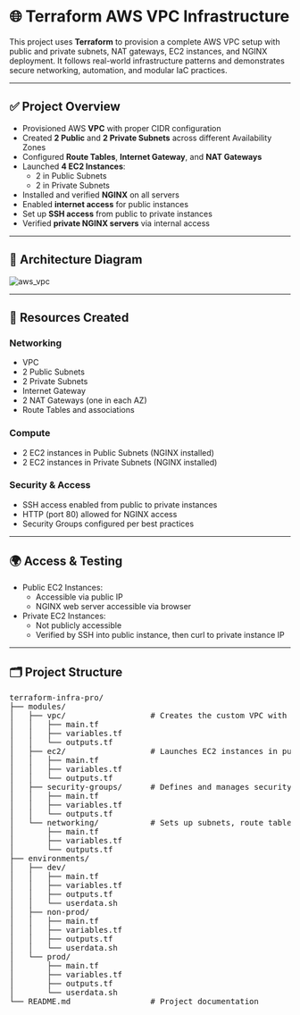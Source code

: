 # 🌐 Terraform AWS VPC Infrastructure

This project uses **Terraform** to provision a complete AWS VPC setup with public and private subnets, NAT gateways, EC2 instances, and NGINX deployment. It follows real-world infrastructure patterns and demonstrates secure networking, automation, and modular IaC practices.

---

## ✅ Project Overview

- Provisioned AWS **VPC** with proper CIDR configuration
- Created **2 Public** and **2 Private Subnets** across different Availability Zones
- Configured **Route Tables**, **Internet Gateway**, and **NAT Gateways**
- Launched **4 EC2 Instances**:
  - 2 in Public Subnets
  - 2 in Private Subnets
- Installed and verified **NGINX** on all servers
- Enabled **internet access** for public instances
- Set up **SSH access** from public to private instances
- Verified **private NGINX servers** via internal access

---

## 🧠 Architecture Diagram

![aws_vpc](https://github.com/user-attachments/assets/b81b8b5b-5b2f-43da-9175-8bd1f1154c23)



---

## 🧱 Resources Created

### Networking
- VPC
- 2 Public Subnets
- 2 Private Subnets
- Internet Gateway
- 2 NAT Gateways (one in each AZ)
- Route Tables and associations

### Compute
- 2 EC2 instances in Public Subnets (NGINX installed)
- 2 EC2 instances in Private Subnets (NGINX installed)

### Security & Access
- SSH access enabled from public to private instances
- HTTP (port 80) allowed for NGINX access
- Security Groups configured per best practices

---

## 🌍 Access & Testing

- Public EC2 Instances:
  - Accessible via public IP
  - NGINX web server accessible via browser
- Private EC2 Instances:
  - Not publicly accessible
  - Verified by SSH into public instance, then curl to private instance IP

---

## 🗂️ Project Structure
<pre>
terraform-infra-pro/
├── modules/
│   ├── vpc/                  # Creates the custom VPC with CIDR block
│   │   ├── main.tf
│   │   ├── variables.tf
│   │   └── outputs.tf
│   ├── ec2/                  # Launches EC2 instances in public and private subnets
│   │   ├── main.tf
│   │   ├── variables.tf
│   │   └── outputs.tf
│   ├── security-groups/      # Defines and manages security groups
│   │   ├── main.tf
│   │   ├── variables.tf
│   │   └── outputs.tf
│   └── networking/           # Sets up subnets, route tables, IGW, NAT gateways
│       ├── main.tf
│       ├── variables.tf
│       └── outputs.tf
├── environments/
│   ├── dev/
│   │   ├── main.tf
│   │   ├── variables.tf
│   │   ├── outputs.tf
│   │   └── userdata.sh
│   ├── non-prod/
│   │   ├── main.tf
│   │   ├── variables.tf
│   │   ├── outputs.tf
│   │   └── userdata.sh
│   └── prod/
│       ├── main.tf
│       ├── variables.tf
│       ├── outputs.tf
│       └── userdata.sh
└── README.md                 # Project documentation
 </pre>
